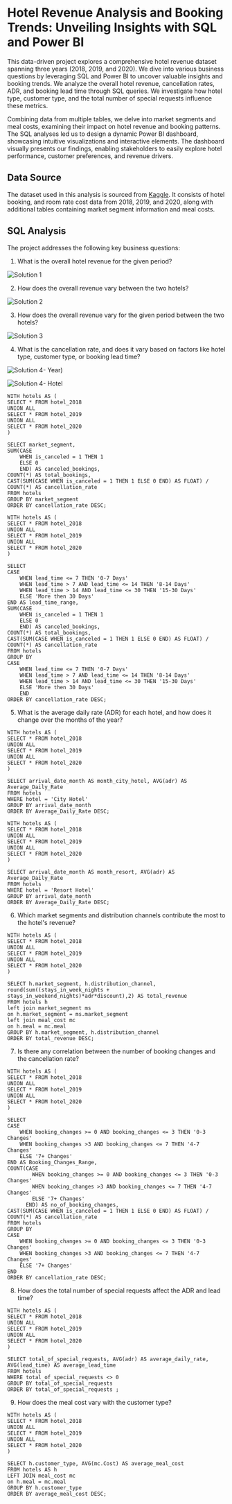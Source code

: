 # Hotel Revenue Analysis and Booking Trends: Unveiling Insights with SQL and Power BI
This data-driven project explores a comprehensive hotel revenue dataset spanning three years (2018, 2019, and 2020). We dive into various business questions by leveraging SQL and Power BI to uncover valuable insights and booking trends. We analyze the overall hotel revenue, cancellation rates, ADR, and booking lead time through SQL queries. We investigate how hotel type, customer type, and the total number of special requests influence these metrics.

Combining data from multiple tables, we delve into market segments and meal costs, examining their impact on hotel revenue and booking patterns. The SQL analyses led us to design a dynamic Power BI dashboard, showcasing intuitive visualizations and interactive elements. The dashboard visually presents our findings, enabling stakeholders to easily explore hotel performance, customer preferences, and revenue drivers.

## Data Source
The dataset used in this analysis is sourced from [Kaggle](https://www.kaggle.com/datasets/govindkrishnadas/hotel-revenue). It consists of hotel booking, and room rate cost data from 2018, 2019, and 2020, along with additional tables containing market segment information and meal costs.

## SQL Analysis
The project addresses the following key business questions:

1. What is the overall hotel revenue for the given period?

![Solution 1](https://github.com/anirudhaangiras/Hotel-Revenue-Analysis-And-Trends/blob/main/SQL/1.png)

2. How does the overall revenue vary between the two hotels?
 
![Solution 2](https://github.com/anirudhaangiras/Hotel-Revenue-Analysis-And-Trends/blob/main/SQL/2.png)

3. How does the overall revenue vary for the given period between the two hotels?

![Solution 3](https://github.com/anirudhaangiras/Hotel-Revenue-Analysis-And-Trends/blob/main/SQL/3.png)

4. What is the cancellation rate, and does it vary based on factors like hotel type, customer type, or booking lead time?

![Solution 4- Year](https://github.com/anirudhaangiras/Hotel-Revenue-Analysis-And-Trends/blob/main/SQL/4.1.png))

![Solution 4- Hotel](https://github.com/anirudhaangiras/Hotel-Revenue-Analysis-And-Trends/blob/main/SQL/4.2.png)
```
WITH hotels AS (
SELECT * FROM hotel_2018
UNION ALL
SELECT * FROM hotel_2019
UNION ALL
SELECT * FROM hotel_2020
)

SELECT market_segment,
SUM(CASE 
	WHEN is_canceled = 1 THEN 1 
	ELSE 0 
	END) AS canceled_bookings,
COUNT(*) AS total_bookings,
CAST(SUM(CASE WHEN is_canceled = 1 THEN 1 ELSE 0 END) AS FLOAT) / COUNT(*) AS cancellation_rate
FROM hotels
GROUP BY market_segment
ORDER BY cancellation_rate DESC;
```
[](link)
```
WITH hotels AS (
SELECT * FROM hotel_2018
UNION ALL
SELECT * FROM hotel_2019
UNION ALL
SELECT * FROM hotel_2020
)

SELECT 
CASE 
	WHEN lead_time <= 7 THEN '0-7 Days'
	WHEN lead_time > 7 AND lead_time <= 14 THEN '8-14 Days'
	WHEN lead_time > 14 AND lead_time <= 30 THEN '15-30 Days'
	ELSE 'More then 30 Days'
END AS lead_time_range,
SUM(CASE 
	WHEN is_canceled = 1 THEN 1 
	ELSE 0 
	END) AS canceled_bookings,
COUNT(*) AS total_bookings,
CAST(SUM(CASE WHEN is_canceled = 1 THEN 1 ELSE 0 END) AS FLOAT) / COUNT(*) AS cancellation_rate
FROM hotels
GROUP BY 
CASE 
	WHEN lead_time <= 7 THEN '0-7 Days'
	WHEN lead_time > 7 AND lead_time <= 14 THEN '8-14 Days'
	WHEN lead_time > 14 AND lead_time <= 30 THEN '15-30 Days'
	ELSE 'More then 30 Days'
	END
ORDER BY cancellation_rate DESC;
```
[](link)

5. What is the average daily rate (ADR) for each hotel, and how does it change over the months of the year?
```
WITH hotels AS (
SELECT * FROM hotel_2018
UNION ALL
SELECT * FROM hotel_2019
UNION ALL
SELECT * FROM hotel_2020
)

SELECT arrival_date_month AS month_city_hotel, AVG(adr) AS Average_Daily_Rate
FROM hotels
WHERE hotel = 'City Hotel'
GROUP BY arrival_date_month
ORDER BY Average_Daily_Rate DESC;
```
[](link)
```
WITH hotels AS (
SELECT * FROM hotel_2018
UNION ALL
SELECT * FROM hotel_2019
UNION ALL
SELECT * FROM hotel_2020
)

SELECT arrival_date_month AS month_resort, AVG(adr) AS Average_Daily_Rate
FROM hotels
WHERE hotel = 'Resort Hotel'
GROUP BY arrival_date_month
ORDER BY Average_Daily_Rate DESC;
```
[](link)

6. Which market segments and distribution channels contribute the most to the hotel's revenue?
```
WITH hotels AS (
SELECT * FROM hotel_2018
UNION ALL
SELECT * FROM hotel_2019
UNION ALL
SELECT * FROM hotel_2020
)

SELECT h.market_segment, h.distribution_channel,
round(sum((stays_in_week_nights + stays_in_weekend_nights)*adr*discount),2) AS total_revenue
FROM hotels h
left join market_segment ms
on h.market_segment = ms.market_segment
left join meal_cost mc
on h.meal = mc.meal
GROUP BY h.market_segment, h.distribution_channel
ORDER BY total_revenue DESC;
```
[](link)

7. Is there any correlation between the number of booking changes and the cancellation rate?
```
WITH hotels AS (
SELECT * FROM hotel_2018
UNION ALL
SELECT * FROM hotel_2019
UNION ALL
SELECT * FROM hotel_2020
)

SELECT 
CASE
	WHEN booking_changes >= 0 AND booking_changes <= 3 THEN '0-3 Changes'
	WHEN booking_changes >3 AND booking_changes <= 7 THEN '4-7 Changes'
	ELSE '7+ Changes'
END AS Booking_Changes_Range, 
COUNT(CASE
		WHEN booking_changes >= 0 AND booking_changes <= 3 THEN '0-3 Changes'
		WHEN booking_changes >3 AND booking_changes <= 7 THEN '4-7 Changes'
		ELSE '7+ Changes'
	  END) AS no_of_booking_changes,
CAST(SUM(CASE WHEN is_canceled = 1 THEN 1 ELSE 0 END) AS FLOAT) / COUNT(*) AS cancellation_rate
FROM hotels
GROUP BY 
CASE
	WHEN booking_changes >= 0 AND booking_changes <= 3 THEN '0-3 Changes'
	WHEN booking_changes >3 AND booking_changes <= 7 THEN '4-7 Changes'
	ELSE '7+ Changes'
END
ORDER BY cancellation_rate DESC;
```

8. How does the total number of special requests affect the ADR and lead time?
```
WITH hotels AS (
SELECT * FROM hotel_2018
UNION ALL
SELECT * FROM hotel_2019
UNION ALL
SELECT * FROM hotel_2020
)

SELECT total_of_special_requests, AVG(adr) AS average_daily_rate, AVG(lead_time) AS average_lead_time
FROM hotels
WHERE total_of_special_requests <> 0
GROUP BY total_of_special_requests
ORDER BY total_of_special_requests ;
```
[](link)

9. How does the meal cost vary with the customer type?
```
WITH hotels AS (
SELECT * FROM hotel_2018
UNION ALL
SELECT * FROM hotel_2019
UNION ALL
SELECT * FROM hotel_2020
)

SELECT h.customer_type, AVG(mc.Cost) AS average_meal_cost
FROM hotels AS h
LEFT JOIN meal_cost mc
on h.meal = mc.meal
GROUP BY h.customer_type
ORDER BY average_meal_cost DESC;
```
[](link)

